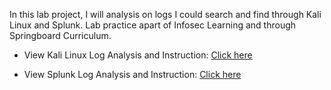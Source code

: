 In this lab project, I will analysis on logs I could search and find through Kali Linux and Splunk. Lab practice apart of Infosec Learning and through Springboard Curriculum.

- View Kali Linux Log Analysis and Instruction: [Click here](https://github.com/DarinNaoroji15/Log-Analysis-in-Linux-and-Splunk/blob/main/Log%20Analysis%20in%20Linux.md)

- View Splunk Log Analysis and Instruction: [Click here](https://github.com/DarinNaoroji15/Log-Analysis-in-Linux-and-Splunk/blob/main/Log%20Analysis%20in%20Splunk.md)
